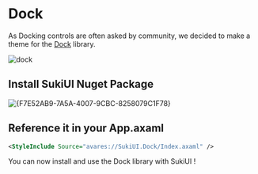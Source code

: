 # Dock



As Docking controls are often asked by community, we decided to make a theme for the [Dock](https://github.com/wieslawsoltes/Dock) library. 


![dock](https://github.com/user-attachments/assets/ef7ec55f-f13c-4214-b5ce-ad5ef3042868)


## Install SukiUI Nuget Package

![{F7E52AB9-7A5A-4007-9CBC-8258079C1F78}](https://github.com/user-attachments/assets/4fac741b-55da-41f8-90cf-bd47809f8e9f)

## Reference it in your App.axaml

```xml
<StyleInclude Source="avares://SukiUI.Dock/Index.axaml" />
```

You can now install and use the Dock library with SukiUI ! 
